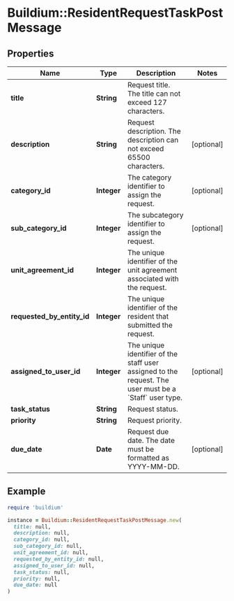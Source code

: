 # Buildium::ResidentRequestTaskPostMessage

## Properties

| Name | Type | Description | Notes |
| ---- | ---- | ----------- | ----- |
| **title** | **String** | Request title. The title can not exceed 127 characters. |  |
| **description** | **String** | Request description. The description can not exceed 65500 characters. | [optional] |
| **category_id** | **Integer** | The category identifier to assign the request. | [optional] |
| **sub_category_id** | **Integer** | The subcategory identifier to assign the request. | [optional] |
| **unit_agreement_id** | **Integer** | The unique identifier of the unit agreement associated with the request. |  |
| **requested_by_entity_id** | **Integer** | The unique identifier of the resident that submitted the request. |  |
| **assigned_to_user_id** | **Integer** | The unique identifier of the staff user assigned to the request. The user must be a &#x60;Staff&#x60; user type. | [optional] |
| **task_status** | **String** | Request status. |  |
| **priority** | **String** | Request priority. |  |
| **due_date** | **Date** | Request due date. The date must be formatted as YYYY-MM-DD. | [optional] |

## Example

```ruby
require 'buildium'

instance = Buildium::ResidentRequestTaskPostMessage.new(
  title: null,
  description: null,
  category_id: null,
  sub_category_id: null,
  unit_agreement_id: null,
  requested_by_entity_id: null,
  assigned_to_user_id: null,
  task_status: null,
  priority: null,
  due_date: null
)
```

